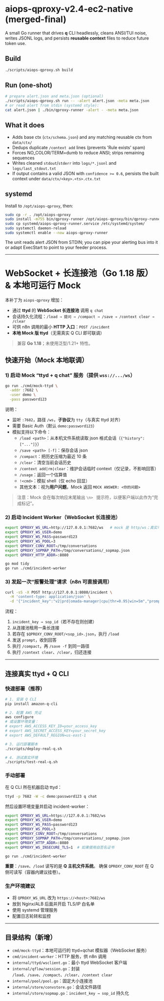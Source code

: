 
# aiops-qproxy-v2.4-ec2-native (merged-final)

A small Go runner that drives **q** CLI headlessly, cleans ANSI/TUI noise, writes JSONL logs,
and persists **reusable context** files to reduce future token use.

## Build
```bash
./scripts/aiops-qproxy.sh build
```

## Run (one-shot)
```bash
# prepare alert.json and meta.json (optional)
./scripts/aiops-qproxy.sh run -- -alert alert.json -meta meta.json
# or read alert from stdin (systemd style):
cat alert.json | ./bin/qproxy-runner -alert - -meta meta.json
```

## What it does
- Adds base ctx (`ctx/schema.json`) and any matching reusable ctx from `data/ctx/`
- Dedups duplicate `/context add` lines (prevents 'Rule exists' spam)
- Forces NO_COLOR/TERM=dumb to reduce ANSI; strips remaining sequences
- Writes cleaned `stdout`/`stderr` into `logs/*.jsonl` and `logs/last_stdout.txt`
- If output contains a valid JSON with `confidence >= 0.6`, persists the built context under `data/ctx/<key>.<ts>.ctx.txt`

## systemd
Install to `/opt/aiops-qproxy`, then:
```bash
sudo cp -r . /opt/aiops-qproxy
sudo install -m755 bin/qproxy-runner /opt/aiops-qproxy/bin/qproxy-runner
sudo cp systemd/aiops-qproxy-runner.service /etc/systemd/system/
sudo systemctl daemon-reload
sudo systemctl enable --now aiops-qproxy-runner
```

The unit reads alert JSON from STDIN; you can pipe your alerting bus into it or adapt ExecStart to point to your feeder process.

---

# WebSocket + 长连接池（Go 1.18 版） & 本地可运行 Mock

本补丁为 `aiops-qproxy` 增加：

- 通过 **ttyd** 的 **WebSocket 长连接池** 调用 `q chat`
- 会话持久化流程：`/load → 提问 → /compact → /save → /context clear → /clear`
- 可供 n8n 调用的最小 **HTTP 入口**：`POST /incident`
- **本地 Mock 版 ttyd**（无需真实 Q CLI 即可联调）

> 兼容 **Go 1.18**；未使用泛型/1.21+ 特性。

## 快速开始（Mock 本地联调）

### 1) 启动 Mock “ttyd + q chat” 服务（提供 `wss://.../ws`）

```bash
go run ./cmd/mock-ttyd \
  -addr :7682 \
  -user demo \
  -pass password123
```

说明：
- 监听 `:7682`，路径 `/ws`，**子协议**为 `tty`（与真实 ttyd 对齐）
- 需要 Basic Auth（默认 `demo:password123`）
- 模拟支持以下命令：
  - `/load <path>`：从本机文件系统读取 json 格式会话（`{"history":["..."]}`）
  - `/save <path> [-f]`：保存会话 json
  - `/compact`：把历史压缩为最近 10 条
  - `/clear`：清空当前会话历史
  - `/context add|rm|clear`：维护会话临时 context（仅记录，不影响回答）
  - `/usage`：返回一个估算值
  - `!<cmd>`：模拟 shell（仅 echo 回显）
  - 其他文本：视为**用户问题**，Mock 返回 `MOCK ANSWER: <你的问题>`

> 注意：Mock 会在每次响应末尾输出 `\n> ` 提示符，以便客户端以此作为“完成标记”。

### 2) 启动 Incident Worker（WebSocket 长连接池）

```bash
export QPROXY_WS_URL=http://127.0.0.1:7682/ws   # mock 是 http/ws；真实可用 https/wss
export QPROXY_WS_USER=demo
export QPROXY_WS_PASS=password123
export QPROXY_WS_POOL=3
export QPROXY_CONV_ROOT=/tmp/conversations
export QPROXY_SOPMAP_PATH=/tmp/conversations/_sopmap.json
export QPROXY_HTTP_ADDR=:8080

go mod tidy
go run ./cmd/incident-worker
```

### 3) 发起一次“报警处理”请求（n8n 可直接调用）

```bash
curl -sS -X POST http://127.0.0.1:8080/incident \
  -H 'content-type: application/json' \
  -d '{"incident_key":"v2|prd|omada-manager|cpu|thr=0.95|win=5m","prompt":"Return RCA and next steps."}'
```

流程：
1. `incident_key → sop_id`（若不存在则创建）
2. 从连接池租用一条长连接
3. 若存在 `$QPROXY_CONV_ROOT/<sop_id>.json`，执行 `/load`
4. 发送 `prompt`，收到回答
5. 执行 `/compact`，再 `/save -f` 到同一路径
6. 执行 `/context clear`、`/clear`，归还连接

---

## 连接真实 ttyd + Q CLI

### 快速部署（推荐）

```bash
# 1. 安装 Q CLI
pip install amazon-q-cli

# 2. 配置 AWS 凭证
aws configure
# 或设置环境变量：
# export AWS_ACCESS_KEY_ID=your_access_key
# export AWS_SECRET_ACCESS_KEY=your_secret_key
# export AWS_DEFAULT_REGION=us-east-1

# 3. 运行部署脚本
./scripts/deploy-real-q.sh

# 4. 测试真实环境
./scripts/test-real-q.sh
```

### 手动部署

在 Q CLI 所在机器启动 ttyd：

```bash
ttyd -p 7682 -W -c demo:password123 q chat
```

然后设置环境变量并启动 incident-worker：

```bash
export QPROXY_WS_URL=https://127.0.0.1:7682/ws
export QPROXY_WS_USER=demo
export QPROXY_WS_PASS=password123
export QPROXY_WS_POOL=3
export QPROXY_CONV_ROOT=/tmp/conversations
export QPROXY_SOPMAP_PATH=/tmp/conversations/_sopmap.json
export QPROXY_HTTP_ADDR=:8080
export QPROXY_WS_INSECURE_TLS=1  # 如果使用自签名证书

go run ./cmd/incident-worker
```

**重要**：`/save`、`/load` 读写的是 **Q 主机文件系统**。
确保 `QPROXY_CONV_ROOT` 在 Q 侧可读写（容器内建议挂卷）。

### 生产环境建议

- 将 `QPROXY_WS_URL` 改为 `https://<host>:7682/ws`
- 放到 Nginx/ALB 后面并开启 TLS/IP 白名单
- 使用 systemd 管理服务
- 配置日志轮转和监控

---

## 目录结构（新增）

- `cmd/mock-ttyd`：本地可运行的 ttyd+qchat 模拟器（WebSocket 服务）
- `cmd/incident-worker`：HTTP 服务，供 n8n 调用
- `internal/ttyd/wsclient.go`：最小 ttyd WebSocket 客户端
- `internal/qflow/session.go`：封装 `/load`、`/save`、`/compact`、`/clear`、`/context clear`
- `internal/pool/pool.go`：固定大小连接池
- `internal/store/convstore.go`：会话文件路径
- `internal/store/sopmap.go`：`incident_key → sop_id` 持久化

